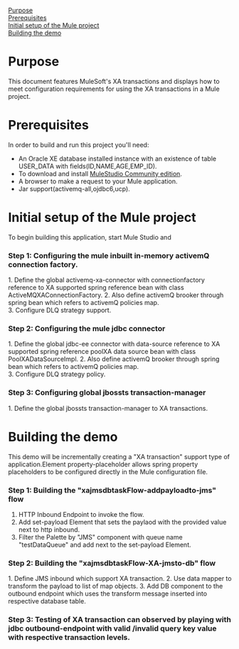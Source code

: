 [Purpose](#purpose)  
[Prerequisites](#prerequisites)  
[Initial setup of the Mule project](#initial-setup-of-the-mule-project)  
[Building the demo](#building-the-demo)  



Purpose
=======

This document features MuleSoft's XA transactions and displays how to meet configuration requirements for using the XA transactions in a Mule project.


Prerequisites
=============

In order to build and run this project you'll need:  

* An Oracle XE database installed instance with an existence of table USER_DATA with fields(ID,NAME,AGE,EMP_ID).
* To download and install [MuleStudio Community edition](http://www.mulesoft.org/download-mule-esb-community-edition).
* A browser to make a request to your Mule application.
* Jar support(activemq-all,ojdbc6,ucp).


Initial setup of the Mule project
=================================
To begin building this application, start Mule Studio and  

### Step 1: Configuring the mule inbuilt in-memory activemQ connection factory.

1. Define the global activemq-xa-connector  with connectionfactory reference to XA supported spring reference bean with class ActiveMQXAConnectionFactory.
2. Also define activemQ brooker through spring bean which refers to activemQ policies map.  
3. Configure DLQ strategy support.   

### Step 2: Configuring the mule jdbc connector

1. Define the global jdbc-ee connector  with data-source reference to XA supported spring reference poolXA data source bean with class PoolXADataSourceImpl.
2. Also define activemQ brooker through spring bean which refers to activemQ policies map.  
3. Configure DLQ strategy policy.

### Step 3: Configuring global jbossts transaction-manager

1. Define the global jbossts transaction-manager to XA transactions.



Building the demo
=================

This demo will be incrementally creating a "XA transaction" support type of application.Element property-placeholder
allows spring property placeholders to be configured directly in the Mule configuration file.

### Step 1: Building the "xajmsdbtaskFlow-addpayloadto-jms" flow

1. HTTP Inbound Endpoint to invoke the flow.  
2. Add set-payload Element that sets the paylaod with the provided value next to http inbound.
3. Filter the Palette by "JMS" component with queue name "testDataQueue" and add next to the set-payload Element.  


### Step 2: Building the "xajmsdbtaskFlow-XA-jmsto-db" flow  

1. Define JMS inbound which support XA transaction.
2. Use data mapper to transform the payload to list of map objects.
3. Add DB component to the outbound endpoint which uses the transform message inserted into respective database table.



### Step 3: Testing of XA transaction can observed by playing with jdbc outbound-endpoint with valid /invalid query key value with respective transaction levels.



